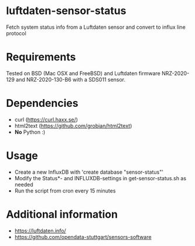 # luftdaten-sensor-status
Fetch system status info from a Luftdaten sensor and convert to influx line protocol

# Requirements

Tested on BSD (Mac OSX and FreeBSD) and Luftdaten firmware NRZ-2020-129
and NRZ-2020-130-B6 with a SDS011 sensor.

# Dependencies

* curl (https://curl.haxx.se/)
* html2text (https://github.com/grobian/html2text)
* **No** Python :)

# Usage

* Create a new InfluxDB with 'create database "sensor-status"'
* Modify the Status\*- and INFLUXDB-settings in get-sensor-status.sh as needed
* Run the script from cron every 15 minutes

# Additional information

* https://luftdaten.info/
* https://github.com/opendata-stuttgart/sensors-software
